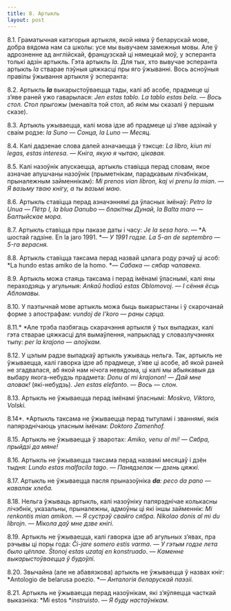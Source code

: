 ```yaml
---
title: 8. Артыкль
layout: post
---
```



8.1. Граматычная катэгорыя артыкля, якой няма ў беларускай мове, добра
вядома нам са школы: усе мы вывучаем замежныя мовы. Але ў адрозненне
ад англійскай, французскай ці нямецкай моў, у эсперанта толькі адзін
артыкль. Гэта артыкль *la.* Для тых, хто вывучае эсперанта артыкль
*la* стварае пэўныя цяжкасці пры яго ўжыванні. Вось асноўныя правілы
ўжывання артыкля ў эсперанта:

8.2. Артыкль ***la*** выкарыстоўваецца тады, калі аб асобе, прадмеце
ці з’яве раней ужо гаварылася: *Jen estas tablo. La tablo estas
bela*. — *Вось стол. Стол прыгожы* (менавіта той стол, аб якім мы
сказалі ў першым сказе).

8.3. Артыкль ужываецца, калі мова ідзе аб прадмеце ці з’яве адзінай у
сваім родзе: *la Suno* — *Сонца, la Luno* — *Месяц.*

8.4. Калі дадзенае слова далей азначаецца ў тэксце: *La libro, kiun mi
legas, estas interesa*. — *Кніга, якую я чытаю, цікавая.*

8.5. Калі назоўнік апускаецца, артыкль ставіцца перад словам, якое
азначае апушчаны назоўнік (прыметнікам, парадкавым лічэбнікам,
прыналежным займеннікам): *Mi prenos vian libron, kaj vi prenu la
mian*. — *Я вазьму тваю кнігу, а ты вазьмі маю.*

8.6. Артыкль ставіцца перад азначэннямі да ўласных імёнаў: *Petro la
Unua* — *Пётр I, la blua Danubo* — *блакітны Дунай, la Balta maro* —
*Балтыйскае мора.*

8.7. Артыкль ставіцца пры паказе даты і часу: *Je la sesa horo*. — *А
шостай гадзіне. En la jaro 1991. *— *У 1991 годзе. La 5-an de
septembro* — *5-га верасня.*

8.8. Артыкль ставіцца таксама перад назвай цэлага роду рэчаў ці асоб:
*La hundo estas amiko de la homo. *— *Сабака* — *сябар чалавека.*

8.9. Артыкль можа стаяць таксама і перад імёнамі ўласнымі, калі яны
пераходзяць у агульныя: *Ankaŭ hodiaŭ estas Oblomovoj*. — *І сёння
ёсць Абломавы.*

8.10. У паэтычнай мове артыкль можа быць выкарыстаны і ў скарочанай
форме з апострафам: *vundoj de l’koro* — *раны сэрца.*

8.11.* *Але трэба пазбягаць скарачэння артыкля ў тых выпадках, калі
гэта стварае цяжкасці для вымаўлення, напрыклад у словазлучэннях
тыпу: *per la krajono* — *алоўкам.*

8.12. У цэлым радзе выпадкаў артыкль ужываць нельга. Так, артыкль не
ўжываецца, калі гаворка ідзе аб прадмеце, з’яве ці асобе, аб якой
раней не згадвалася, аб якой нам нічога невядома, ці калі мы
абыякавыя да выбару якога-небудзь прадмета: *Donu al mi
krajonon!* — *Дай мне аловак!* (які-небудзь). *Jen estas elefanto*.
— *Вось* — *слон.*

8.13. Артыкль не ўжываецца перад імёнамі ўласнымі: *Moskvo, Viktoro,
Volski.*

8.14*. *Артыкль таксама не ўжываецца перад тытуламі і званнямі, якія
папярэднічаюць уласным імёнам: *Doktoro Zamenhof.*

8.15. Артыкль не ўжываецца ў зваротах: *Amiko, venu al mi!* — *Сябра,
прыйдзі да мяне!*

8.16. Артыкль не ўжываецца таксама перад назвамі месяцаў і дзён тыдня:
*Lundo estas malfacila tago*. — *Панядзелак* — *дзень цяжкі.*

8.17. Артыкль не ўжываецца пасля прыназоўніка ***da**: peco da pano* —
*кавалак хлеба.*

8.18. Нельга ўжываць артыкль, калі назоўніку папярэднічае колькасны
лічэбнік, указальны, прыналежны, адмоўны ці які іншы займеннік: *Mi
renkontis mian amikon*. — *Я сустрэў свайго сябра. Nikolao donis al mi
du librojn*. — *Мікола даў мне дзве кнігі.*

8.19. Артыкль не ўжываецца, калі гаворка ідзе аб агульных з’явах, пра
рэчывы ці поры года: *Ĉi-jare somero estis varma*. — *У гэтым годзе
лета было цёплае. Ŝtonoj estas uzataj en konstruado*. — *Каменне
выкарыстоўваецца ў будоўлі.*

8.20. Звычайна (але не абавязкова) артыкль не ўжываецца ў назвах кніг:
*Antologio de belarusa poezio. *— *Анталогія беларускай паэзіі.*

8.21. Артыкль не ўжываецца перад назоўнікам, які з’яўляецца часткай
выказніка: *Mi estos *<span id="anchor-1"></span>*instruisto*. — *Я
буду настаўнікам.*

